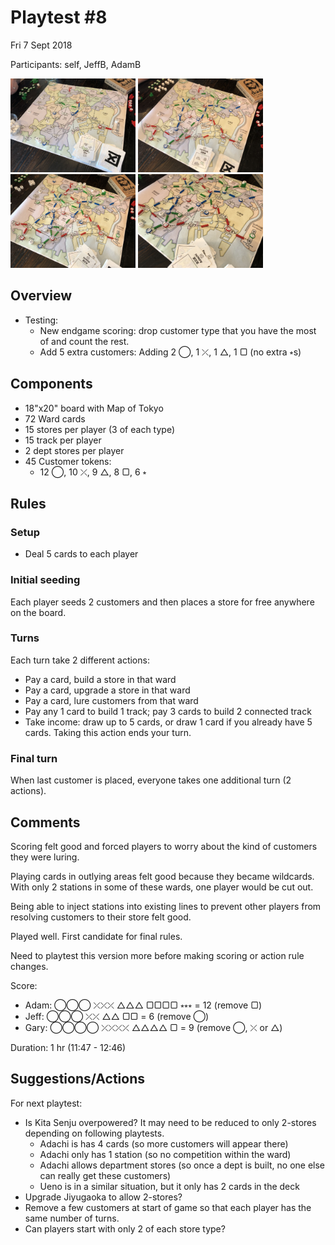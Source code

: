 # Playtest #8

Fri 7 Sept 2018

Participants: self, JeffB, AdamB

<img src="images/pt08-0673.jpg" height="150px"/>
<img src="images/pt08-0674.jpg" height="150px"/>
<img src="images/pt08-0675.jpg" height="150px"/>
<img src="images/pt08-0676.jpg" height="150px"/>

## Overview

* Testing:
	* New endgame scoring: drop customer type that you have the most of and count the rest.
	* Add 5 extra customers: Adding 2 ◯, 1 ⤫, 1 △, 1 ▢ (no extra ⭒s)

## Components

* 18"x20" board with Map of Tokyo
* 72 Ward cards
* 15 stores per player (3 of each type)
* 15 track per player
* 2 dept stores per player
* 45 Customer tokens:
	* 12 ◯, 10 ⤫, 9 △, 8 ▢, 6 ⭒

## Rules

### Setup

* Deal 5 cards to each player

### Initial seeding

Each player seeds 2 customers and then places a store for free anywhere on the board.

### Turns

Each turn take 2 different actions:

* Pay a card, build a store in that ward
* Pay a card, upgrade a store in that ward
* Pay a card, lure customers from that ward
* Pay any 1 card to build 1 track; pay 3 cards to build 2 connected track
* Take income: draw up to 5 cards, or draw 1 card if you already have 5 cards. Taking this action ends your turn.

### Final turn

When last customer is placed, everyone takes one additional turn (2 actions).

## Comments

Scoring felt good and forced players to worry about the kind of customers they were luring.

Playing cards in outlying areas felt good because they became wildcards. With only 2 stations in some of these wards, one player would be cut out.

Being able to inject stations into existing lines to prevent other players from resolving customers to their store felt good.

Played well. First candidate for final rules.

Need to playtest this version more before making scoring or action rule changes.

Score:

* Adam: ◯◯◯ ⤫⤫⤫ △△△ ▢▢▢▢ ⭒⭒⭒ = 12 (remove ▢)
* Jeff: ◯◯◯ ⤫⤫ △△ ▢▢ = 6 (remove ◯)
* Gary: ◯◯◯◯ ⤫⤫⤫⤫ △△△△ ▢ = 9 (remove ◯, ⤫ or △)

Duration: 1 hr (11:47 - 12:46)

## Suggestions/Actions

For next playtest:

* Is Kita Senju overpowered? It may need to be reduced to only 2-stores depending on following playtests.
	* Adachi is has 4 cards (so more customers will appear there)
	* Adachi only has 1 station (so no competition within the ward)
	* Adachi allows department stores (so once a dept is built, no one else can really get these customers)
	* Ueno is in a similar situation, but it only has 2 cards in the deck
* Upgrade Jiyugaoka to allow 2-stores?
* Remove a few customers at start of game so that each player has the same number of turns.
* Can players start with only 2 of each store type?
